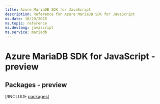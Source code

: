 ```yaml
---
title: Azure MariaDB SDK for JavaScript
description: Reference for Azure MariaDB SDK for JavaScript
ms.date: 10/29/2025
ms.topic: reference
ms.devlang: javascript
ms.service: mariadb
---
```

# Azure MariaDB SDK for JavaScript - preview
## Packages - preview
[!INCLUDE [packages](mariadb-index.md)]
